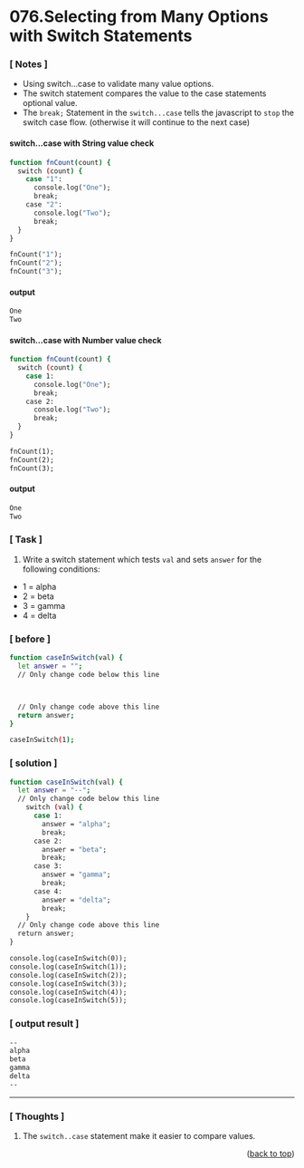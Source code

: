<a name="topage"></a>

# 076.Selecting from Many Options with Switch Statements

### [ Notes ]
  * Using switch...case to validate many value options.
  * The switch statement compares the value to the case statements optional value.
  * The `break;` Statement in the `switch...case` tells the javascript to `stop` the switch case flow. (otherwise it will continue to the next case)

#### switch...case with String value check

```sh
function fnCount(count) {
  switch (count) {
    case "1":
      console.log("One");
      break;
    case "2":
      console.log("Two");
      break;
  }
}

fnCount("1");
fnCount("2");
fnCount("3");
```

#### output
```sh
One
Two
```

#### switch...case with Number value check

```sh
function fnCount(count) {
  switch (count) {
    case 1:
      console.log("One");
      break;
    case 2:
      console.log("Two");
      break;
  }
}

fnCount(1);
fnCount(2);
fnCount(3);
```

#### output
```sh
One
Two
```

### [ Task ]
  1. Write a switch statement which tests `val` and sets `answer` for the following conditions:
  - 1 = alpha
  - 2 = beta
  - 3 = gamma
  - 4 = delta

### [ before ]

```sh
function caseInSwitch(val) {
  let answer = "";
  // Only change code below this line



  // Only change code above this line
  return answer;
}

caseInSwitch(1);
```

### [ solution ]

```sh
function caseInSwitch(val) {
  let answer = "--";
  // Only change code below this line
    switch (val) {
      case 1:
        answer = "alpha";
        break;
      case 2:
        answer = "beta";
        break;
      case 3:
        answer = "gamma";
        break;
      case 4:
        answer = "delta";
        break;
    }
  // Only change code above this line
  return answer;
}

console.log(caseInSwitch(0));
console.log(caseInSwitch(1));
console.log(caseInSwitch(2));
console.log(caseInSwitch(3));
console.log(caseInSwitch(4));
console.log(caseInSwitch(5));
```

### [ output result ]

```sh
--
alpha
beta
gamma
delta
--
```

-----

### [ Thoughts ]

  1. The `switch..case` statement make it easier to compare values.


<p align="right">(<a href="#topage">back to top</a>)</p>
<br/>
<br/>
